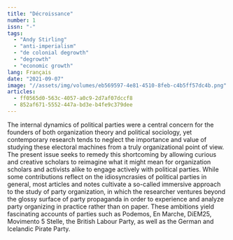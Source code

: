 ```yaml
---
title: "Décroissance"
number: 1
issn: "-"
tags:
  - "Andy Stirling"
  - "anti-imperialism"
  - "de colonial degrowth"
  - "degrowth"
  - "economic growth"
lang: Français
date: "2021-09-07"
image: "//assets/img/volumes/eb569597-4e81-4510-8feb-c4b5ff57dc4b.png"
articles:
  - ff0565d0-563c-4057-a0c9-2d7af07dccf8
  - 852af671-5552-447a-bd3e-b4fe9c379dee
---
```

The internal dynamics of political parties were a central concern for the founders of both organization theory and political sociology, yet contemporary research tends to neglect the importance and value of studying these electoral machines from a truly organizational point of view. The present issue seeks to remedy this shortcoming by allowing curious and creative scholars to reimagine what it might mean for organization scholars and activists alike to engage actively with political parties. While some contributions reflect on the idiosyncrasies of political parties in general, most articles and notes cultivate a so-called immersive approach to the study of party organization, in which the researcher ventures beyond the glossy surface of party propaganda in order to experience and analyze party organizing in practice rather than on paper. These ambitions yield fascinating accounts of parties such as Podemos, En Marche, DiEM25, Movimento 5 Stelle, the British Labour Party, as well as the German and Icelandic Pirate Party.
